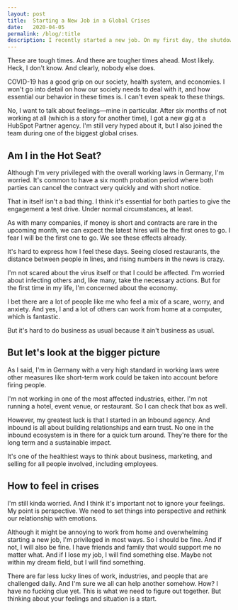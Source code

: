 ```yaml
---
layout: post
title:  Starting a New Job in a Global Crises
date:   2020-04-05
permalink: /blog/:title
description: I recently started a new job. On my first day, the shutdown in Germany was widely happening. Now I'm concerned about my situation. But should I really?
---
```

<p>These are tough times. And there are tougher times ahead. Most likely. Heck, I don't know. And clearly, nobody else does.</p>
<p>COVID-19 has a good grip on our society, health system, and economies. I won't go into detail on how our society needs to deal with it, and how essential our behavior in these times is. I can't even speak to these things.&nbsp;</p>
<p>No, I want to talk about feelings—mine in particular. After six months of not working at all (which is a story for another time), I got a new gig at a HubSpot Partner agency. I'm still very hyped about it, but I also joined the team during one of the
  biggest global crises.</p>
<h2>Am I in the Hot Seat?</h2>
<p>Although I'm very privileged with the overall working laws in Germany, I'm worried. It's common to have a six month probation period where both parties can cancel the contract very quickly and with short notice.</p>
<p>That in itself isn't a bad thing. I think it's essential for both parties to give the engagement a test drive. Under normal circumstances, at least.</p>
<p>As with many companies, if money is short and contracts are rare in the upcoming month, we can expect the latest hires will be the first ones to go. I fear I will be the first one to go. We see these effects already.</p>
<p>It's hard to express how I feel these days. Seeing closed restaurants, the distance between people in lines, and rising numbers in the news is crazy.</p>
<p>I'm not scared about the virus itself or that I could be affected. I'm worried about infecting others and, like many, take the necessary actions. But for the first time in my life, I'm concerned about the economy.</p>
<p>I bet there are a lot of people like me who feel a mix of a scare, worry, and anxiety. And yes, I and a lot of others can work from home at a computer, which is fantastic.</p>
<p>But it's hard to do business as usual because it ain't business as usual.</p>
<h2>But let's look at the bigger picture</h2>
<p>As I said, I'm in Germany with a very high standard in working laws were other measures like short-term work could be taken into account before firing people.</p>
<p>I'm not working in one of the most affected industries, either. I'm not running a hotel, event venue, or restaurant. So I can check that box as well.</p>
<p>However, my greatest luck is that I started in an Inbound agency. And inbound is all about building relationships and earn trust. No one in the inbound ecosystem is in there for a quick turn around. They're there for the long term and a sustainable impact.&nbsp;</p>
<p>It's one of the healthiest ways to think about business, marketing, and selling for all people involved, including employees.&nbsp;</p>
<h2>How to feel in crises</h2>
<p>I'm still kinda worried. And I think it's important not to ignore your feelings. My point is perspective. We need to set things into perspective and rethink our relationship with emotions.&nbsp;</p>
<p>Although it might be annoying to work from home and overwhelming starting a new job, I'm privileged in most ways. So I should be fine. And if not, I will also be fine. I have friends and family that would support me no matter what. And if I lose my job,
  I will find something else. Maybe not within my dream field, but I will find something.</p>
<p>There are far less lucky lines of work, industries, and people that are challenged daily. And I'm sure we all can help another somehow. How? I have no fucking clue yet. This is what we need to figure out together. But thinking about your feelings and
  situation is a start.</p>
<p>‍</p>
